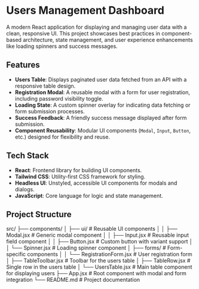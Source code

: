 # Users Management Dashboard

A modern React application for displaying and managing user data with a clean, responsive UI. This project showcases best practices in component-based architecture, state management, and user experience enhancements like loading spinners and success messages.

## Features
- **Users Table**: Displays paginated user data fetched from an API with a responsive table design.
- **Registration Modal**: A reusable modal with a form for user registration, including password visibility toggle.
- **Loading State**: A custom spinner overlay for indicating data fetching or form submission processes.
- **Success Feedback**: A friendly success message displayed after form submission.
- **Component Reusability**: Modular UI components (`Modal`, `Input`, `Button`, etc.) designed for flexibility and reuse.

## Tech Stack
- **React**: Frontend library for building UI components.
- **Tailwind CSS**: Utility-first CSS framework for styling.
- **Headless UI**: Unstyled, accessible UI components for modals and dialogs.
- **JavaScript**: Core language for logic and state management.

## Project Structure

src/
├── components/
│   ├── ui/               # Reusable UI components
│   │   ├── Modal.jsx     # Generic modal component
│   │   ├── Input.jsx     # Reusable input field component
│   │   ├── Button.jsx    # Custom button with variant support
│   │   └── Spinner.jsx   # Loading spinner component
│   ├── forms/            # Form-specific components
│   │   └── RegistrationForm.jsx  # User registration form
│   ├── TableToolbar.jsx  # Toolbar for the users table
│   ├── TableRow.jsx      # Single row in the users table
│   └── UsersTable.jsx    # Main table component for displaying users
├── App.jsx               # Root component with modal and form integration
└── README.md             # Project documentation
